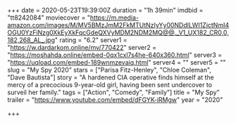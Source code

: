 +++
date = 2020-05-23T19:39:00Z
duration = "1h 39min"
imdbid = "tt8242084"
moviecover = "https://m.media-amazon.com/images/M/MV5BMzJmM2FkMTUtNzIyYy00NDdlLWI1ZjctNmI4OGU0YzFiNzg0XkEyXkFqcGdeQXVyMDM2NDM2MQ@@._V1_UX182_CR0,0,182,268_AL_.jpg"
rating = "6.2"
server1 = "https://w.dardarkom.online/mv/770422"
server2 = "https://moshahda.online/embed-0qx1cxl7s4he-640x360.html"
server3 = "https://uqload.com/embed-189wnmzevaiq.html"
server4 = ""
server5 = ""
slug = "My Spy 2020"
stars = ["Parisa Fitz-Henley", "Chloe Coleman", "Dave Bautista"]
story = "A hardened CIA operative finds himself at the mercy of a precocious 9-year-old girl, having been sent undercover to surveil her family."
tags = ["Action", "Comedy", "Family"]
title = "My Spy"
trailer = "https://www.youtube.com/embed/dFGYK-iRMgw"
year = "2020"

+++
